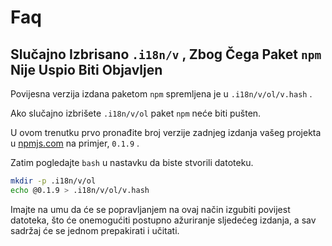 # Faq

## Slučajno Izbrisano `.i18n/v` , Zbog Čega Paket `npm` Nije Uspio Biti Objavljen

Povijesna verzija izdana paketom `npm` spremljena je u `.i18n/v/ol/v.hash` .

Ako slučajno izbrišete `.i18n/v/ol` paket `npm` neće biti pušten.

U ovom trenutku prvo pronađite broj verzije zadnjeg izdanja vašeg projekta u [npmjs.com](//npmjs.com) na primjer, `0.1.9` .

Zatim pogledajte `bash` u nastavku da biste stvorili datoteku.

```bash
mkdir -p .i18n/v/ol
echo @0.1.9 > .i18n/v/ol/v.hash
```

Imajte na umu da će se popravljanjem na ovaj način izgubiti povijest datoteka, što će onemogućiti postupno ažuriranje sljedećeg izdanja, a sav sadržaj će se jednom prepakirati i učitati.